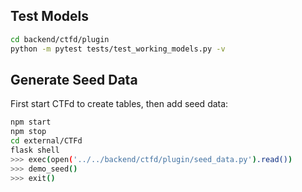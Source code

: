 ## Test Models
```bash
cd backend/ctfd/plugin
python -m pytest tests/test_working_models.py -v
```

## Generate Seed Data
First start CTFd to create tables, then add seed data:

```bash
npm start
npm stop
cd external/CTFd
flask shell
>>> exec(open('../../backend/ctfd/plugin/seed_data.py').read())
>>> demo_seed()
>>> exit()
```
